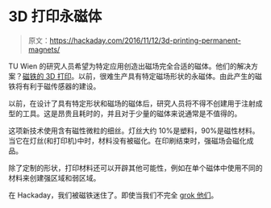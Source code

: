 # 3D 打印永磁体

> 原文：<https://hackaday.com/2016/11/12/3d-printing-permanent-magnets/>

TU Wien 的研究人员希望为特定应用创造出磁场完全合适的磁体。他们的解决方案？[磁铁的 3D 打印](https://www.tuwien.ac.at/en/news/news_detail/article/124429/)。以前，很难生产具有特定磁场形状的永磁体。由此产生的磁铁将有利于磁传感器的建设。

以前，在设计了具有特定形状和磁场的磁体后，研究人员将不得不创建用于注射成型的工具。这是昂贵且耗时的，并且对于少量的磁体来说通常是不值得的。

这项新技术使用含有磁性微粒的细丝。灯丝大约 10%是塑料，90%是磁性材料。当它在灯丝(和打印机)中时，材料没有被磁化。在印刷结束时，强磁场会磁化成品。

除了定制的形状，打印材料还可以开辟其他可能性，例如在单个磁体中使用不同的材料来创建强区域和弱区域。

在 Hackaday，我们被磁铁迷住了。即使当我们不完全 [grok 他们](https://hackaday.com/2015/11/20/back-to-basics-whats-the-deal-with-magnets/)。